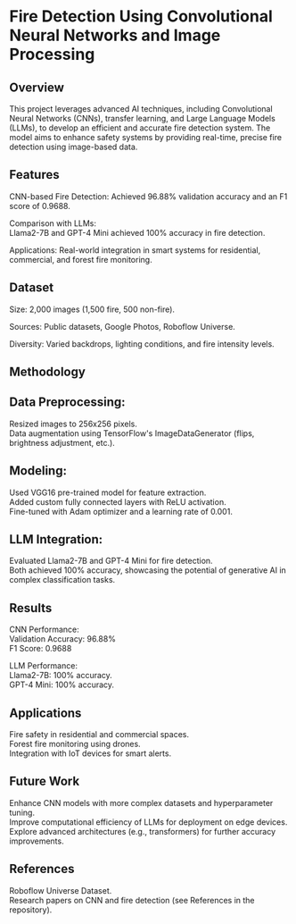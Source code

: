 # Fire Detection Using Convolutional Neural Networks and Image Processing
## Overview
This project leverages advanced AI techniques, including Convolutional Neural Networks (CNNs), transfer learning, and Large Language Models (LLMs), to develop an efficient and accurate fire detection system. The model aims to enhance safety systems by providing real-time, precise fire detection using image-based data.  



## Features
CNN-based Fire Detection: Achieved 96.88% validation accuracy and an F1 score of 0.9688.  


Comparison with LLMs:  
Llama2-7B and GPT-4 Mini achieved 100% accuracy in fire detection.  


Applications: Real-world integration in smart systems for residential, commercial, and forest fire monitoring.  


## Dataset
Size: 2,000 images (1,500 fire, 500 non-fire).  


Sources: Public datasets, Google Photos, Roboflow Universe.  


Diversity: Varied backdrops, lighting conditions, and fire intensity levels.  


## Methodology  


## Data Preprocessing:  
Resized images to 256x256 pixels.  
Data augmentation using TensorFlow's ImageDataGenerator (flips, brightness adjustment, etc.).  

## Modeling:  
Used VGG16 pre-trained model for feature extraction.  
Added custom fully connected layers with ReLU activation.  
Fine-tuned with Adam optimizer and a learning rate of 0.001.  

## LLM Integration:  
Evaluated Llama2-7B and GPT-4 Mini for fire detection.  
Both achieved 100% accuracy, showcasing the potential of generative AI in complex classification tasks.  

## Results  
CNN Performance:  
Validation Accuracy: 96.88%  
F1 Score: 0.9688  


LLM Performance:  
Llama2-7B: 100% accuracy.  
GPT-4 Mini: 100% accuracy.  

## Applications  
Fire safety in residential and commercial spaces.  
Forest fire monitoring using drones.  
Integration with IoT devices for smart alerts.  

## Future Work  
Enhance CNN models with more complex datasets and hyperparameter tuning.  
Improve computational efficiency of LLMs for deployment on edge devices.  
Explore advanced architectures (e.g., transformers) for further accuracy improvements.  

## References  
Roboflow Universe Dataset.  
Research papers on CNN and fire detection (see References in the repository). 
